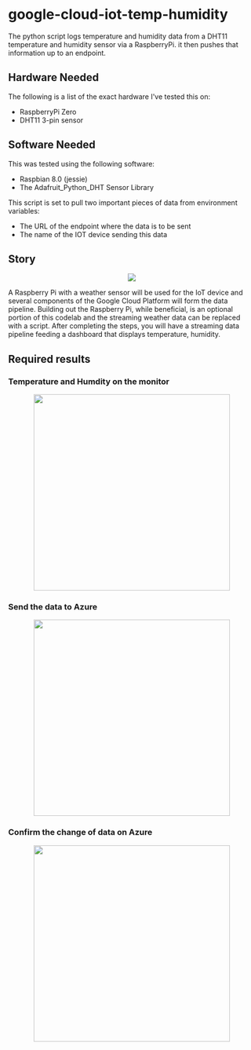 # google-cloud-iot-temp-humidity

The python script logs temperature and humidity data from a DHT11 temperature and humidity sensor via a RaspberryPi. it then pushes that information up to an endpoint. 

## Hardware Needed
The following is a list of the exact hardware I've tested this on:
- RaspberryPi Zero
- DHT11 3-pin sensor

## Software Needed
This was tested using the following software:

- Raspbian 8.0 (jessie)
- The Adafruit_Python_DHT Sensor Library

This script is set to pull two important pieces of data from environment variables:

- The URL of the endpoint where the data is to be sent
- The name of the IOT device sending this data

## Story
<p align="center"><img src="https://user-images.githubusercontent.com/34092568/50640820-5d41e500-0fa9-11e9-8908-27ad1c29c966.png"></p>

A Raspberry Pi with a weather sensor will be used for the IoT device and several components of the Google Cloud Platform will form the data pipeline. Building out the Raspberry Pi, while beneficial, is an optional portion of this codelab and the streaming weather data can be replaced with a script.
After completing the steps, you will have a streaming data pipeline feeding a dashboard that displays temperature, humidity.
## Required results

### Temperature and Humdity on the monitor
<p align="center"><img src="https://user-images.githubusercontent.com/34092568/50632863-9029b000-0f8c-11e9-82b6-d4e887c9243c.png" width="400"></p>

### Send the data to Azure
<p align="center"><img src="https://user-images.githubusercontent.com/34092568/50632864-9029b000-0f8c-11e9-9ebc-a7e962fb6ae5.png" width="400"></p>

### Confirm the change of data on Azure
<p align="center"><img src="https://user-images.githubusercontent.com/34092568/50632866-9029b000-0f8c-11e9-806e-e5c8e20f85d0.png" width="400"></p>

